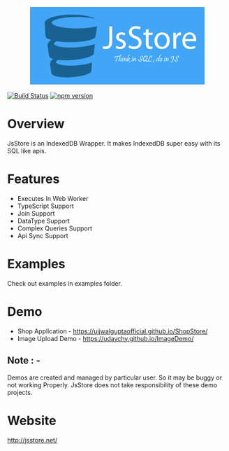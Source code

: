 <p align="center"> 
<img src="Logo/JsStore_400_177.png">
</p>

[![Build Status](https://travis-ci.org/ujjwalguptaofficial/JsStore.svg?branch=master)](https://travis-ci.org/ujjwalguptaofficial/JsStore)
[![npm version](https://badge.fury.io/js/jsstore.svg)](https://badge.fury.io/js/jsstore)

# Overview

JsStore is an IndexedDB Wrapper. It makes IndexedDB super easy with its SQL like apis.

# Features 

* Executes In Web Worker
* TypeScript Support
* Join Support
* DataType Support
* Complex Queries Support
* Api Sync Support

# Examples

Check out examples in examples folder.

# Demo

* Shop Application - https://ujjwalguptaofficial.github.io/ShopStore/
* Image Upload Demo - https://udaychy.github.io/ImageDemo/

## Note : - 
Demos are created and managed by particular user. So it may be buggy or not working Properly. JsStore does not take responsibility of these demo projects.

# Website

http://jsstore.net/
